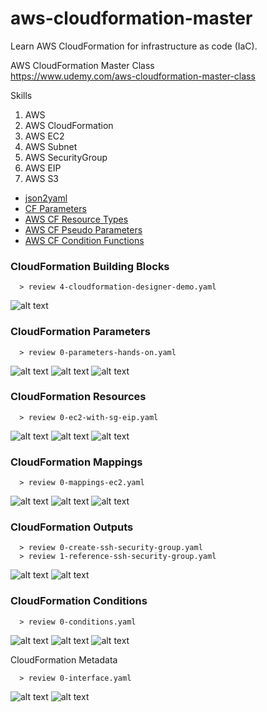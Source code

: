 # aws-cloudformation-master
Learn AWS CloudFormation for infrastructure as code (IaC).

AWS CloudFormation Master Class  
https://www.udemy.com/aws-cloudformation-master-class

Skills
1. AWS
2. AWS CloudFormation
3. AWS EC2
4. AWS Subnet
5. AWS SecurityGroup
6. AWS EIP
7. AWS S3

* [json2yaml](https://www.json2yaml.com)  
* [CF Parameters](http://docs.aws.amazon.com/AWSCloudFormation/latest/UserGuide/parameters-section-structure.html) 
* [AWS CF Resource Types](http://docs.aws.amazon.com/AWSCloudFormation/latest/UserGuide/aws-template-resource-type-ref.html) 
* [AWS CF Pseudo Parameters](http://docs.aws.amazon.com/AWSCloudFormation/latest/UserGuide/pseudo-parameter-reference.html) 
* [AWS CF Condition Functions](http://docs.aws.amazon.com/AWSCloudFormation/latest/UserGuide/intrinsic-function-reference-conditions.html) 

### CloudFormation Building Blocks
```
  > review 4-cloudformation-designer-demo.yaml
```
![alt text](https://github.com/smalltide/aws-cloudformation-master/blob/master/img/cf-blocks.png "cf-blocks")


### CloudFormation Parameters
```
  > review 0-parameters-hands-on.yaml
```
![alt text](https://github.com/smalltide/aws-cloudformation-master/blob/master/img/parameter1.png "parameter1")
![alt text](https://github.com/smalltide/aws-cloudformation-master/blob/master/img/parameter2.png "parameter2")
![alt text](https://github.com/smalltide/aws-cloudformation-master/blob/master/img/parameter3.png "parameter3")


### CloudFormation Resources
```
  > review 0-ec2-with-sg-eip.yaml
```
![alt text](https://github.com/smalltide/aws-cloudformation-master/blob/master/img/resource1.png "resource1")
![alt text](https://github.com/smalltide/aws-cloudformation-master/blob/master/img/resource2.png "resource2")
![alt text](https://github.com/smalltide/aws-cloudformation-master/blob/master/img/resource3.png "resource3")


### CloudFormation Mappings
```
  > review 0-mappings-ec2.yaml
```
![alt text](https://github.com/smalltide/aws-cloudformation-master/blob/master/img/mappings1.png "mappings1")
![alt text](https://github.com/smalltide/aws-cloudformation-master/blob/master/img/mappings2.png "mappings2")
![alt text](https://github.com/smalltide/aws-cloudformation-master/blob/master/img/mappings3.png "mappings3")


### CloudFormation Outputs
```
  > review 0-create-ssh-security-group.yaml
  > review 1-reference-ssh-security-group.yaml
```
![alt text](https://github.com/smalltide/aws-cloudformation-master/blob/master/img/output1.png "output1")
![alt text](https://github.com/smalltide/aws-cloudformation-master/blob/master/img/output2.png "output2")


### CloudFormation Conditions
```
  > review 0-conditions.yaml
```
![alt text](https://github.com/smalltide/aws-cloudformation-master/blob/master/img/conditions1.png "conditions1")
![alt text](https://github.com/smalltide/aws-cloudformation-master/blob/master/img/conditions2.png "conditions2")
![alt text](https://github.com/smalltide/aws-cloudformation-master/blob/master/img/conditions3.png "conditions3")


CloudFormation Metadata
```
  > review 0-interface.yaml
```
![alt text](https://github.com/smalltide/aws-cloudformation-master/blob/master/img/metadata1.png "metadata1")
![alt text](https://github.com/smalltide/aws-cloudformation-master/blob/master/img/metadata2.png "metadata2")
